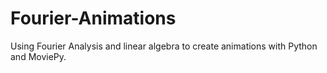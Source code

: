 # Fourier-Animations
Using Fourier Analysis and linear algebra to create animations with Python and MoviePy.
